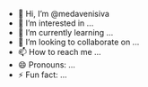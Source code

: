 - 👋 Hi, I’m @medavenisiva
- 👀 I’m interested in ...
- 🌱 I’m currently learning ...
- 💞️ I’m looking to collaborate on ...
- 📫 How to reach me ...
- 😄 Pronouns: ...
- ⚡ Fun fact: ...

<!---
medavenisiva/medavenisiva is a ✨ special ✨ repository because its `README.md` (this file) appears on your GitHub profile.
You can click the Preview link to take a look at your changes.
--->
